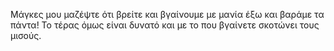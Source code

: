 Μάγκες μου μαζέψτε ότι βρείτε και βγαίνουμε με μανία έξω και βαράμε τα πάντα!
Το τέρας όμως είναι δυνατό και με το που βγαίνετε σκοτώνει τους μισούς.